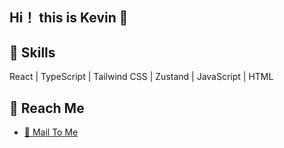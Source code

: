 ## Hi！ this is Kevin 👋

## 🔧 Skills

React | TypeScript | Tailwind CSS | Zustand | JavaScript | HTML

## 💬 Reach Me

- [📧 Mail To Me](mailto:huanwendu@gmail.com)

<!-- 23344 -->
<!--
**kevin-dhw/kevin-dhw** is a ✨ _special_ ✨ repository because its `README.md` (this file) appears on your GitHub profile.

Here are some ideas to get you started:

- 🔭 I’m currently working on ...
- 🌱 I’m currently learning ...
- 👯 I’m looking to collaborate on ...
- 🤔 I’m looking for help with ...
- 💬 Ask me about ...
- 📫 How to reach me: ...
- 😄 Pronouns: ...
- ⚡ Fun fact: ...
-->
